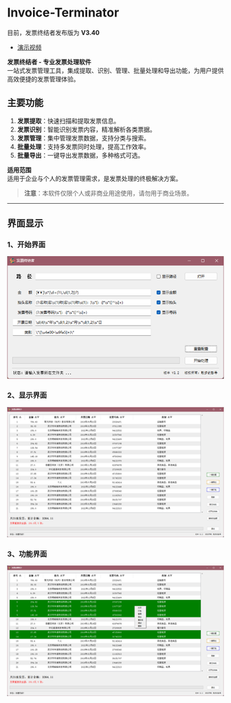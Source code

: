 # Invoice-Terminator  

目前，发票终结者发布版为 **V3.40**  
- [演示视频](https://youtu.be/qPhOel3cL98)  

**发票终结者 - 专业发票处理软件**  
一站式发票管理工具，集成提取、识别、管理、批量处理和导出功能，为用户提供高效便捷的发票管理体验。  

## 主要功能  
1. **发票提取**：快速扫描和提取发票信息。  
2. **发票识别**：智能识别发票内容，精准解析各类票据。  
3. **发票管理**：集中管理发票数据，支持分类与搜索。  
4. **批量处理**：支持多发票同时处理，提高工作效率。  
5. **批量导出**：一键导出发票数据，多种格式可选。  

**适用范围**  
适用于企业与个人的发票管理需求，是发票处理的终极解决方案。  

> **注意**：本软件仅限个人或非商业用途使用，请勿用于商业场景。  

---

## 界面显示  

### 1、开始界面  
![开始界面](./Pictures/开始界面.png)  

### 2、显示界面  
![显示界面](./Pictures/显示界面.png)  

### 3、功能界面  
![功能界面](./Pictures/功能界面.png)  